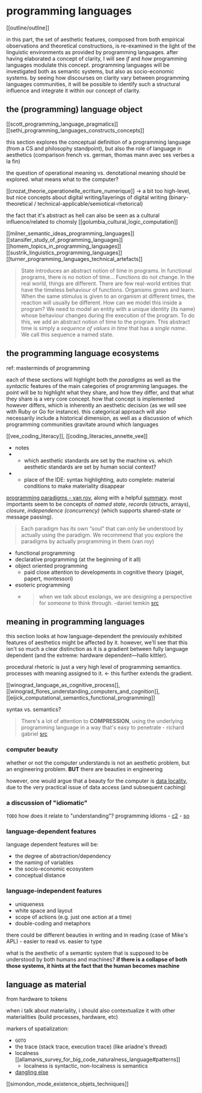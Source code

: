 # programming languages

[[outline/outline]]

in this part, the set of aesthetic features, composed from both empirical observations and theoretical constructions, is re-examined in the light of the linguistic environments as provided by programming languages. after having elaborated a concept of clarity, I will see *if* and *how* programming languages modulate this concept. programming languages will be investigated both as semantic systems, but also as socio-economic systems. by seeing how discourses on clarity vary between programming languages communities, it will be possible to identify such a structural influence and integrate it within our concept of clarity.

## the (programming) language object

[[scott_programming_language_pragmatics]]
[[sethi_programming_languages_constructs_concepts]]

this section explores the conceptual definition of a programming language (from a CS and philosophy standpoint), but also the role of language in aesthetics (comparison french vs. german, thomas mann avec ses verbes a la fin)

the question of operational meaning vs. denotational meaning should be explored. what means what to the computer?

[[crozat_theorie_operationelle_ecriture_numerique]] -> a bit too high-level, but nice concepts about digital writing/layerings of digital writing (binary-theoretical / technical-applicable/semiotical-rhetorical)

the fact that it's abstract as hell can also be seen as a cultural influence/related to chomsly [[golumbia_cultural_logic_computation]]

[[milner_semantic_ideas_programming_languages]]
[[stansifer_study_of_programming_languages]]
[[homem_topics_in_programming_languages]]
[[sustrik_linguistics_programming_languages]]
[[turner_programming_languages_technical_artefacts]]

> State introduces an abstract notion of time in programs. In functional programs, there is no notion of time… Functions do not change. In the real world, things are different. There are few real-world entities that have the timeless behaviour of functions. Organisms grows and learn. When the same stimulus is given to an organism at different times, the reaction will usually be different. How can we model this inside a program? We need to model an entity with a unique identity (its name) whose behaviour changes during the execution of the program. To do this, we add an abstract notion of time to the program. This abstract time is simply a _sequence of values in time_ that has a _single name_. We call this sequence a named state.

## the programming language ecosystems

ref: masterminds of programming

each of these sections will highlight both the *paradigms* as well as the *syntactic* features of the main categories of programming languages. the point will be to highlight what they share, and how they differ, and that what they share is a very core concept. how that concept is implemented however differs, which is inherently an aesthetic decision (as we will see with Ruby or Go for instance). this categorical approach will also necessarily include a historical dimension, as well as a discussion of which programming communities gravitate around which languages

[[vee_coding_literacy]], [[coding_literacies_annette_vee]]

- notes
- - which aesthetic standards are set by the machine vs. which aesthetic standards are set by human social context?
- - place of the IDE: syntax highlighting, auto complete: material conditions to make materiality disappear

[programming paradigms - van roy](http://www.cs.albany.edu/~sdc/CSI500/Downloads/ProgrammingParadigmsVanRoyChapter.pdf), along with a helpful [summary](https://blog.acolyer.org/2019/01/25/programming-paradigms-for-dummies-what-every-programmer-should-know/). most importants seem to be concepts of _named state_, _records_ (structs, arrays), _closure_, _independence (concurrency)_ (which supports shared-state or message passing).

> Each paradigm has its own “soul” that can only be understood by actually using the paradigm. We recommend that you explore the paradigms by actually programming in them (van roy)

- functional programming
- declarative programming (at the beginning of it all)
- object oriented programming
	- paid close attention to developments in cognitive theory (piaget, papert, montessori)
 - esoteric programming
	 - > when we talk about esolangs, we are designing a perspective for someone to think through. -daniel temkin [src](https://www.artistsandhackers.org/Critical-Code)

## meaning in programming languages

this section looks at how language-dependent the previously exhibited features of aesthetics might be affected by it. however, we'll see that this isn't so much a clear distinction as it is a gradient between fully language dependent (and the extreme: hardware dependent—hallo kittler).

procedural rhetoric is just a very high level of programming semantics. processes with meaning assigned to it. <- this further extends the gradient.

[[winograd_language_as_cognitive_process]], [[winograd_flores_understanding_computers_and_cognition]], [[eijick_computational_semantics_functional_programming]]

syntax vs. semantics?

> There's a lot of attention to **COMPRESSION**, using the underlying programming language in a way that's easy to penetrate - richard gabriel [src](https://www.dreamsongs.com/PoetryOfProgramming.html)

### computer beauty

whether or not the computer understands is not an aesthetic problem, but an engineering problem. **BUT** there are beauties in engineering

however, one would argue that a beauty for the computer is [data locality](https://gameprogrammingpatterns.com/data-locality.html), due to the very practical issue of data access (and subsequent caching)

### a discussion of "idiomatic"

`TODO` how does it relate to "understanding"?
programming idioms - [c2](https://wiki.c2.com/?ProgrammingIdiom) - [so](https://stackoverflow.com/questions/302459/what-is-a-programming-idiom)

### language-dependent features

language dependent features will be:

- the degree of abstraction/dependency
- the naming of variables
- the socio-economic ecosystem
- conceptual distance

### language-independent features

- uniqueness
- white space and layout
- scope of actions (e.g. just one action at a time)
- double-coding and metaphors

there could be different beauties in writing and in reading (case of Mike's APL) - easier to read vs. easier to type

what is the aesthetic of a semantic system that is supposed to be understood by both humans and machines? **if there is a collapse of both those systems, it hints at the fact that the human becomes machine**

## language as material

from hardware to tokens

when i talk about materiality, i should also contextualize it with other materialities (build processes, hardware, etc)

markers of spatialization:
- `GOTO`
- the trace (stack trace, execution trace) (like ariadne's thread)
- localness [[allamanis_survey_for_big_code_naturalness_language#patterns]]	
	- localness is syntactic, non-localness is semantics
- [dangling else](https://en.wikipedia.org/wiki/Dangling_else)

[[simondon_mode_existence_objets_techniques]]